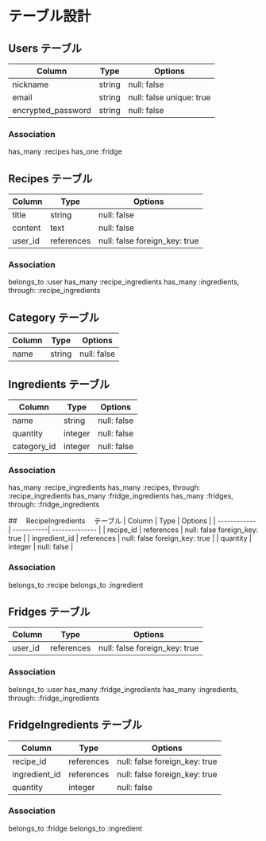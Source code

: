 # テーブル設計

## Users テーブル

| Column             | Type   | Options                  |
| ------------------ | ------ | ------------------------ |
| nickname           | string | null: false              |
| email              | string | null: false unique: true |
| encrypted_password | string | null: false              |

### Association

has_many :recipes
has_one :fridge

## Recipes テーブル

| Column  | Type       | Options                       |
| ------- | ---------- | ----------------------------- |
| title   | string     | null: false                   |
| content | text       | null: false                   |
| user_id | references | null: false foreign_key: true |

### Association

belongs_to :user
has_many :recipe_ingredients
has_many :ingredients, through: :recipe_ingredients

## Category テーブル

| Column | Type   | Options     |
| ------ | ------ | ----------- |
| name   | string | null: false |

## Ingredients テーブル

| Column      | Type    | Options     |
| ----------- | ------- | ----------- |
| name        | string  | null: false |
| quantity    | integer | null: false |
| category_id | integer | null: false |

### Association

has_many :recipe_ingredients
has_many :recipes, through: :recipe_ingredients
has_many :fridge_ingredients
has_many :fridges, through: :fridge_ingredients

##　 RecipeIngredients 　テーブル
| Column | Type | Options |
| ------------ | -----------| -------------- |
| recipe_id | references | null: false foreign_key: true |
| ingredient_id | references | null: false foreign_key: true |
| quantity | integer | null: false |

### Association

belongs_to :recipe
belongs_to :ingredient

## Fridges テーブル

| Column  | Type       | Options                       |
| ------- | ---------- | ----------------------------- |
| user_id | references | null: false foreign_key: true |

### Association

belongs_to :user
has_many :fridge_ingredients
has_many :ingredients, through: :fridge_ingredients

## FridgeIngredients テーブル

| Column        | Type       | Options                       |
| ------------- | ---------- | ----------------------------- |
| recipe_id     | references | null: false foreign_key: true |
| ingredient_id | references | null: false foreign_key: true |
| quantity      | integer    | null: false                   |

### Association

belongs_to :fridge
belongs_to :ingredient
